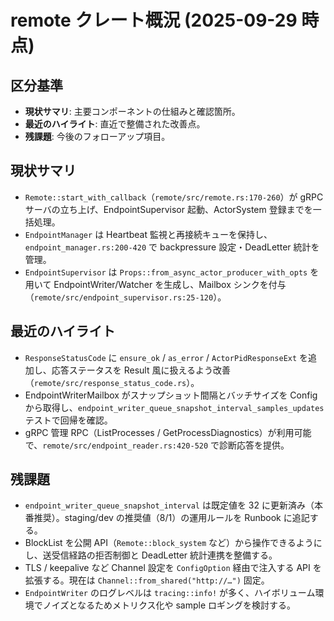 # remote クレート概況 (2025-09-29 時点)

## 区分基準
- **現状サマリ**: 主要コンポーネントの仕組みと確認箇所。
- **最近のハイライト**: 直近で整備された改善点。
- **残課題**: 今後のフォローアップ項目。

## 現状サマリ
- `Remote::start_with_callback`（`remote/src/remote.rs:170-260`）が gRPC サーバの立ち上げ、EndpointSupervisor 起動、ActorSystem 登録までを一括処理。
- `EndpointManager` は Heartbeat 監視と再接続キューを保持し、`endpoint_manager.rs:200-420` で backpressure 設定・DeadLetter 統計を管理。
- `EndpointSupervisor` は `Props::from_async_actor_producer_with_opts` を用いて EndpointWriter/Watcher を生成し、Mailbox シンクを付与（`remote/src/endpoint_supervisor.rs:25-120`）。

## 最近のハイライト
- `ResponseStatusCode` に `ensure_ok` / `as_error` / `ActorPidResponseExt` を追加し、応答ステータスを Result 風に扱えるよう改善（`remote/src/response_status_code.rs`）。
- EndpointWriterMailbox がスナップショット間隔とバッチサイズを Config から取得し、`endpoint_writer_queue_snapshot_interval_samples_updates` テストで回帰を確認。
- gRPC 管理 RPC（ListProcesses / GetProcessDiagnostics）が利用可能で、`remote/src/endpoint_reader.rs:420-520` で診断応答を提供。

## 残課題
- `endpoint_writer_queue_snapshot_interval` は既定値を 32 に更新済み（本番推奨）。staging/dev の推奨値（8/1）の運用ルールを Runbook に追記する。
- BlockList を公開 API（`Remote::block_system` など）から操作できるようにし、送受信経路の拒否制御と DeadLetter 統計連携を整備する。
- TLS / keepalive など Channel 設定を `ConfigOption` 経由で注入する API を拡張する。現在は `Channel::from_shared("http://…")` 固定。
- `EndpointWriter` のログレベルは `tracing::info!` が多く、ハイボリューム環境でノイズとなるためメトリクス化や sample ロギングを検討する。
